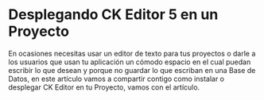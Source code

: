 # Desplegando CK Editor 5 en un Proyecto
En ocasiones necesitas usar un editor de texto para tus proyectos o darle a los usuarios que usan tu aplicación un cómodo espacio en el cual puedan escribir lo que desean y porque no guardar lo que escriban en una Base de Datos, en este artículo vamos a compartir contigo como instalar o desplegar CK Editor en tu Proyecto, vamos con el artículo.
